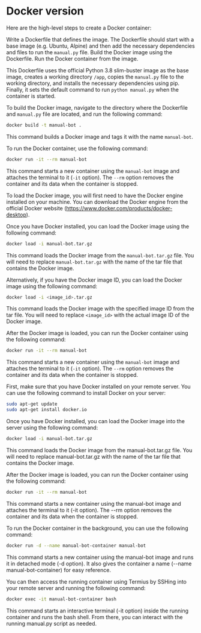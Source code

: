 # Docker version

Here are the high-level steps to create a Docker container:

Write a Dockerfile that defines the image. The Dockerfile should start with a base image (e.g. Ubuntu, Alpine) and then add the necessary dependencies and files to run the `manual.py` file.
Build the Docker image using the Dockerfile.
Run the Docker container from the image.

This Dockerfile uses the official Python 3.8 slim-buster image as the base image, creates a working directory `/app`, copies the `manual.py` file to the working directory, and installs the necessary dependencies using pip. Finally, it sets the default command to run `python manual.py` when the container is started.

To build the Docker image, navigate to the directory where the Dockerfile and `manual.py` file are located, and run the following command:

```bash
docker build -t manual-bot .
```

This command builds a Docker image and tags it with the name `manual-bot`.

To run the Docker container, use the following command:

```bash
docker run -it --rm manual-bot
```

This command starts a new container using the `manual-bot` image and attaches the terminal to it (`-it` option). The `--rm` option removes the container and its data when the container is stopped.

To load the Docker image, you will first need to have the Docker engine installed on your machine. You can download the Docker engine from the official Docker website (<https://www.docker.com/products/docker-desktop>).

Once you have Docker installed, you can load the Docker image using the following command:

```bash
docker load -i manual-bot.tar.gz
```

This command loads the Docker image from the `manual-bot.tar.gz` file. You will need to replace `manual-bot.tar.gz` with the name of the tar file that contains the Docker image.

Alternatively, if you have the Docker image ID, you can load the Docker image using the following command:

```bash
docker load -i <image_id>.tar.gz
```

This command loads the Docker image with the specified image ID from the tar file. You will need to replace `<image_id>` with the actual image ID of the Docker image.

After the Docker image is loaded, you can run the Docker container using the following command:

```bash
docker run -it --rm manual-bot
```

This command starts a new container using the `manual-bot` image and attaches the terminal to it (`-it` option). The `--rm` option removes the container and its data when the container is stopped.

First, make sure that you have Docker installed on your remote server. You can use the following command to install Docker on your server:

```bash
sudo apt-get update
sudo apt-get install docker.io
```

Once you have Docker installed, you can load the Docker image into the server using the following command:

```bash
docker load -i manual-bot.tar.gz
```

This command loads the Docker image from the manual-bot.tar.gz file. You will need to replace manual-bot.tar.gz with the name of the tar file that contains the Docker image.

After the Docker image is loaded, you can run the Docker container using the following command:

```bash
docker run -it --rm manual-bot
```

This command starts a new container using the manual-bot image and attaches the terminal to it (-it option). The --rm option removes the container and its data when the container is stopped.

To run the Docker container in the background, you can use the following command:

```bash
docker run -d --name manual-bot-container manual-bot
```

This command starts a new container using the manual-bot image and runs it in detached mode (-d option). It also gives the container a name (--name manual-bot-container) for easy reference.

You can then access the running container using Termius by SSHing into your remote server and running the following command:

```bash
docker exec -it manual-bot-container bash
```

This command starts an interactive terminal (-it option) inside the running container and runs the bash shell. From there, you can interact with the running manual.py script as needed.
